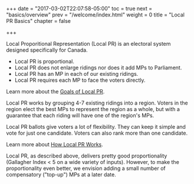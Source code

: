 +++
date = "2017-03-02T22:07:58-05:00"
toc = true
next = "basics/overview"
prev = "/welcome/index.html"
weight = 0
title = "Local PR Basics"
chapter = false

+++

Local Proporitional Representation (Local PR) is an electoral system designed
specifically for Canada.  

* Local PR is proportional.
* Local PR does not enlarge ridings nor does it add MPs to Parliament.
* Local PR has an MP in each of our existing ridings.
* Local PR requires each MP to face the voters directly.

Learn more about the [Goals of Local PR](goals/).

Local PR works by grouping 4-7 existing ridings into a region.  Voters in the
region elect the best MPs to represent the region as a whole, but with a 
guarantee that each riding will have one of the region's MPs.

Local PR ballots give voters a lot of flexibility.  They can keep it simple
and vote for just one candidate.  Voters can also rank more than one candidate.

Learn more about [How Local PR Works](how/).

Local PR, as described above, delivers pretty good proportionality (Gallagher
Index < 5 on a wide variety of inputs).  However, to make the proportionality
even better, we envision adding a small number of compensatory ("top-up")
MPs at a later date.